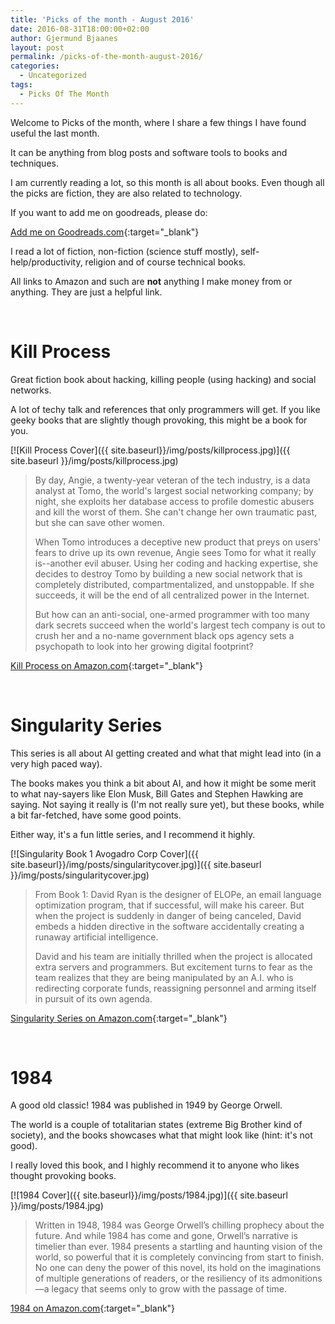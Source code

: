 ```yaml
---
title: 'Picks of the month - August 2016'
date: 2016-08-31T18:00:00+02:00
author: Gjermund Bjaanes
layout: post
permalink: /picks-of-the-month-august-2016/
categories:
  - Uncategorized
tags:
  - Picks Of The Month
---
```

Welcome to Picks of the month, where I share a few things I have found useful the last month.

It can be anything from blog posts and software tools to books and techniques.

<!--more-->

I am currently reading a lot, so this month is all about books. Even though all the picks are fiction, they are also related to technology.

If you want to add me on goodreads, please do:

[Add me on Goodreads.com](https://www.goodreads.com/friend/i?i=LTM1Njg4OTU3MjE6NDE5){:target="_blank"}

I read a lot of fiction, non-fiction (science stuff mostly), self-help/productivity, religion and of course technical books.


All links to Amazon and such are **not** anything I make money from or anything. They are just a helpful link.

&nbsp;

# Kill Process

Great fiction book about hacking, killing people (using hacking) and social networks.

A lot of techy talk and references that only programmers will get. 
If you like geeky books that are slightly though provoking, this might be a book for you.

[![Kill Process Cover]({{ site.baseurl}}/img/posts/killprocess.jpg)]({{ site.baseurl }}/img/posts/killprocess.jpg)

> By day, Angie, a twenty-year veteran of the tech industry, is a data analyst at Tomo, the world's largest social networking company; by night, she exploits her database access to profile domestic abusers and kill the worst of them. She can't change her own traumatic past, but she can save other women.
>  
> When Tomo introduces a deceptive new product that preys on users' fears to drive up its own revenue, Angie sees Tomo for what it really is--another evil abuser. Using her coding and hacking expertise, she decides to destroy Tomo by building a new social network that is completely distributed, compartmentalized, and unstoppable. If she succeeds, it will be the end of all centralized power in the Internet.
>  
> But how can an anti-social, one-armed programmer with too many dark secrets succeed when the world's largest tech company is out to crush her and a no-name government black ops agency sets a psychopath to look into her growing digital footprint?

[Kill Process on Amazon.com](https://www.amazon.com/Kill-Process-William-Hertling/dp/1942097034){:target="_blank"}

&nbsp;

# Singularity Series

This series is all about AI getting created and what that might lead into (in a very high paced way).

The books makes you think a bit about AI, and how it might be some merit to what nay-sayers like Elon Musk, Bill Gates and Stephen Hawking are saying.
Not saying it really is (I'm not really sure yet), but these books, while a bit far-fetched, have some good points.

Either way, it's a fun little series, and I recommend it highly.

[![Singularity Book 1 Avogadro Corp Cover]({{ site.baseurl}}/img/posts/singularitycover.jpg)]({{ site.baseurl }}/img/posts/singularitycover.jpg)

> From Book 1: David Ryan is the designer of ELOPe, an email language optimization program, that if successful, will make his career. But when the project is suddenly in danger of being canceled, David embeds a hidden directive in the software accidentally creating a runaway artificial intelligence.
>   
> David and his team are initially thrilled when the project is allocated extra servers and programmers. But excitement turns to fear as the team realizes that they are being manipulated by an A.I. who is redirecting corporate funds, reassigning personnel and arming itself in pursuit of its own agenda.

[Singularity Series on Amazon.com](https://www.amazon.com/gp/product/B006ACIMQQ){:target="_blank"}

&nbsp;

# 1984

A good old classic! 1984 was published in 1949 by George Orwell.

The world is a couple of totalitarian states (extreme Big Brother kind of society), and the books showcases what that might look like (hint: it's not good).
 
I really loved this book, and I highly recommend it to anyone who likes thought provoking books.

[![1984 Cover]({{ site.baseurl}}/img/posts/1984.jpg)]({{ site.baseurl }}/img/posts/1984.jpg)

> Written in 1948, 1984 was George Orwell’s chilling prophecy about the future. And while 1984 has come and gone, Orwell’s narrative is timelier than ever. 1984 presents a startling and haunting vision of the world, so powerful that it is completely convincing from start to finish. No one can deny the power of this novel, its hold on the imaginations of multiple generations of readers, or the resiliency of its admonitions—a legacy that seems only to grow with the passage of time.

[1984 on Amazon.com](https://www.amazon.com/1984-Signet-Classics-George-Orwell/dp/0451524934){:target="_blank"}

